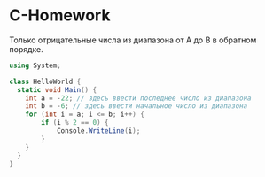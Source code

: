 # C-Homework

Только отрицательные числа из диапазона от A до B в обратном порядке.

```csharp
using System;

class HelloWorld {
  static void Main() {
    int a = -22; // здесь ввести последнее число из диапазона
    int b = -6; // здесь ввести начальное число из диапазона
    for (int i = a; i <= b; i++) {
        if (i % 2 == 0) {
            Console.WriteLine(i);
        }
    }
  }
}
``` 

